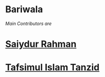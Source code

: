 # Bariwala 
_Main Contributors are_
# [Saiydur Rahman](https://github.com/Saiydur)
# [Tafsimul Islam Tanzid](https://github.com/Tafsimul-Tanzid)
